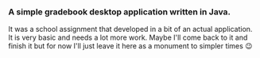 ### A simple gradebook desktop application written in Java.

It was a school assignment that developed in a bit of an actual application.  
It is very basic and needs a lot more work. Maybe I'll come back to it and finish it but for now I'll just leave it here as a monument to simpler times :wink:
